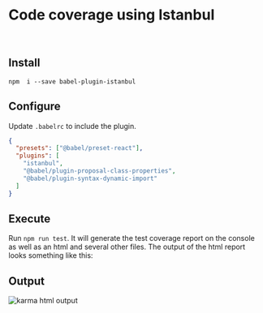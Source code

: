 # Code coverage using Istanbul

&nbsp;

## Install

```shell
npm  i --save babel-plugin-istanbul
```

## Configure

Update `.babelrc` to include the plugin.

```json
{
  "presets": ["@babel/preset-react"],
  "plugins": [
    "istanbul",
    "@babel/plugin-proposal-class-properties",
    "@babel/plugin-syntax-dynamic-import"
  ]
}
```

## Execute

Run `npm run test`. It will generate the test coverage report on the console as
well as an html and several other files. The output of the html report looks
something like this:

## Output

![karma html output](/posts/web/karma-html-output.jpg 'karma html output')
